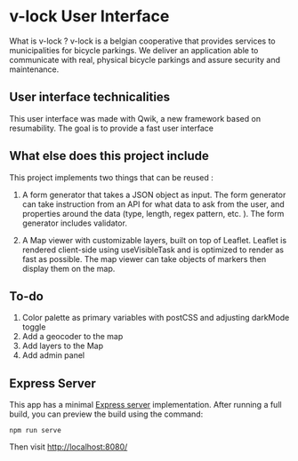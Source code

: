# v-lock User Interface

What is v-lock ? v-lock is a belgian cooperative that provides services to municipalities for bicycle parkings. We deliver an application able to communicate with real, physical bicycle parkings and assure security and maintenance.

## User interface technicalities

This user interface was made with Qwik, a new framework based on resumability. The goal is to provide a fast user interface

## What else does this project include

This project implements two things that can be reused :

1. A form generator that takes a JSON object as input. The form generator can take instruction from an API for what data to ask from the user, and properties around the data (type, length, regex pattern, etc. ). The form generator includes validator.

2. A Map viewer with customizable layers, built on top of Leaflet. Leaflet is rendered client-side using useVisibleTask and is optimized to render as fast as possible. The map viewer can take objects of markers then display them on the map.

## To-do

1. Color palette as primary variables with postCSS and adjusting darkMode toggle
2. Add a geocoder to the map
3. Add layers to the Map
4. Add admin panel

## Express Server

This app has a minimal [Express server](https://expressjs.com/) implementation. After running a full build, you can preview the build using the command:

```
npm run serve
```

Then visit [http://localhost:8080/](http://localhost:8080/)
